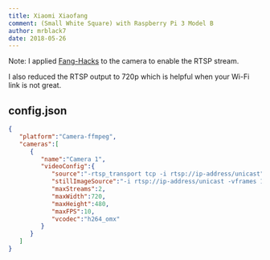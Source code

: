 ```yaml
---
title: Xiaomi Xiaofang
comment: (Small White Square) with Raspberry Pi 3 Model B
author: mrblack7
date: 2018-05-26
---
```

Note: I applied [Fang-Hacks](https://github.com/samtap/fang-hacks) to the camera to enable the RTSP stream.

I also reduced the RTSP output to 720p which is helpful when your Wi-Fi link is not great.

## config.json

```json
{
   "platform":"Camera-ffmpeg",
   "cameras":[
      {
         "name":"Camera 1",
         "videoConfig":{
            "source":"-rtsp_transport tcp -i rtsp://ip-address/unicast",
            "stillImageSource":"-i rtsp://ip-address/unicast -vframes 1 -r 1",
            "maxStreams":2,
            "maxWidth":720,
            "maxHeight":480,
            "maxFPS":10,
            "vcodec":"h264_omx"
         }
      }
   ]
}
```

